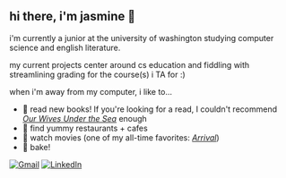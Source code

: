 ## hi there, i'm jasmine 👋

i'm currently a junior at the university of washington studying computer science and english literature. 

my current projects center around cs education and fiddling with streamlining grading for the course(s) i TA for :)

when i'm away from my computer, i like to...
  * 🌈 read new books! If you're looking for a read, I couldn't recommend [*Our Wives Under the Sea*](https://www.goodreads.com/book/show/58659343-our-wives-under-the-sea?ref=nav_sb_ss_1_18) enough
  * 🍣 find yummy restaurants + cafes
  * 🎥 watch movies (one of my all-time favorites: [*Arrival*](https://www.imdb.com/title/tt2543164/))
  * 🍪 bake!

<div text-align="center"> 
  <a href="mailto:jjasminechii@gmail.com"><img src="https://img.shields.io/badge/-Gmail-%23333?style=for-the-badge&logo=gmail&logoColor=white" alt="Gmail"></a>
  <a href="https://www.linkedin.com/in/jjasminechii/" target="_blank"><img src="https://img.shields.io/badge/-LinkedIn-%230077B5?style=for-the-badge&logo=linkedin&logoColor=white" alt="LinkedIn"></a> 
</div>


